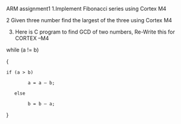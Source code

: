 ARM assignment1
1.Implement Fibonacci  series using Cortex M4

2 Given three number find the largest of the three using Cortex M4

3. Here is C program to find GCD of two numbers, Re-Write this for CORTEX –M4

while (a != b)

 {

    if (a > b)

            a = a – b;

       else

            b = b – a;

}

